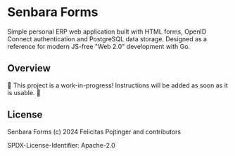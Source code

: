 # Senbara Forms

Simple personal ERP web application built with HTML forms, OpenID Connect authentication and PostgreSQL data storage. Designed as a reference for modern JS-free "Web 2.0" development with Go.

## Overview

🚧 This project is a work-in-progress! Instructions will be added as soon as it is usable. 🚧

## License

Senbara Forms (c) 2024 Felicitas Pojtinger and contributors

SPDX-License-Identifier: Apache-2.0
